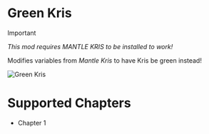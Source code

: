 # Green Kris
> [!IMPORTANT]
>  *This mod requires MANTLE KRIS to be installed to work!*

Modifies variables from *Mantle Kris* to have Kris be green instead!

![Green Kris](green_kris.gif "Green Kris")

# Supported Chapters
- Chapter 1
